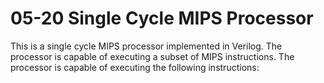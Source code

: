 # 05-20 Single Cycle MIPS Processor

This is a single cycle MIPS processor implemented in Verilog. The processor is capable of executing a subset of MIPS instructions. The processor is capable of executing the following instructions:
